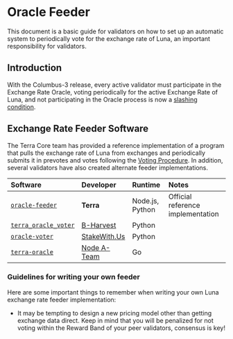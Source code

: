 # Oracle Feeder

This document is a basic guide for validators on how to set up an automatic system to periodically vote for the exchange rate of Luna, an important responsibility for validators.

## Introduction

With the Columbus-3 release, every active validator must participate in the Exchange Rate Oracle, voting periodically for the active Exchange Rate of Luna, and not participating in the Oracle process is now a [slashing condition](dev-spec-oracle.md#slashing).

## Exchange Rate Feeder Software

The Terra Core team has provided a reference implementation of a program that pulls the exchange rate of Luna from exchanges and periodically submits it in prevotes and votes following the [Voting Procedure](dev-spec-oracle.md#voting-procedure). In addition, several validators have also created alternate feeder implementations.

| Software                                                                          | Developer                             | Runtime         | Notes                             |
| :-------------------------------------------------------------------------------- | :------------------------------------ | :-------------- | :-------------------------------- |
| [`oracle-feeder`](https://github.com/terra-project/oracle-feeder/tree/columbus-3) | **Terra**                             | Node.js, Python | Official reference implementation |
| [`terra_oracle_voter`](https://github.com/b-harvest/terra_oracle_voter)           | [B-Harvest](https://bharvest.io/)     | Python          |                                   |
| [`oracle-voter`](https://github.com/stakewithus/oracle-voter)                     | [StakeWith.Us](https://stakewith.us)  | Python          |                                   |
| [`terra-oracle`](https://github.com/node-a-team/terra-oracle)                     | [Node A-Team](https://nodeateam.com/) | Go              |                                   |

### Guidelines for writing your own feeder

Here are some important things to remember when writing your own Luna exchange rate feeder implementation:

- It may be tempting to design a new pricing model other than getting exchange data direct. Keep in mind that you will be penalized for not voting within the Reward Band of your peer validators, consensus is key!
